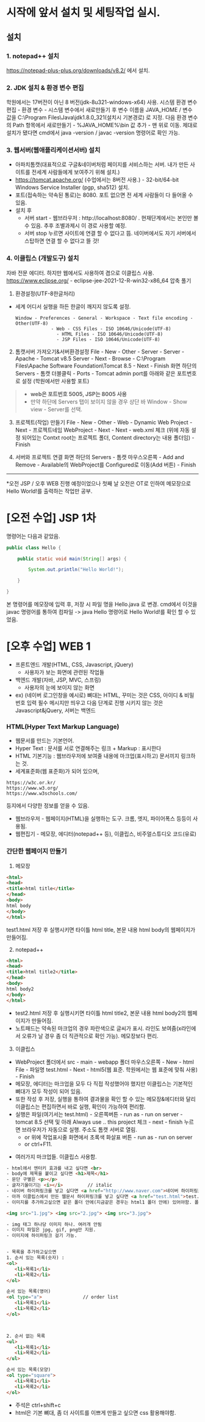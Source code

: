 # 시작에 앞서 설치 및 세팅작업 실시.

## 설치
### 1. notepad++ 설치
https://notepad-plus-plus.org/downloads/v8.2/ 에서 설치.


### 2. JDK 설치 & 환경 변수 편집
학원에서는 17버전이 아닌 8 버전(jdk-8u321-windows-x64) 사용.
시스템 환경 변수 편집 - 환경 변수 - 시스템 변수에서 새로만들기 후
변수 이름을 JAVA_HOME / 변수 값을 C:\Program Files\Java\jdk1.8.0_321(설치시 기본경로) 로 지정.
다음 환경 변수의 Path 항목에서 새로만들기 - %JAVA_HOME%\bin 값 추가 - 맨 위로 이동.
제대로 설치가 됐다면 cmd에서 java -version / javac -version 명령어로 확인 가능.


### 3. 웹서버(웹애플리케이션서버) 설치
- 아파치톰캣(대표적으로 구글&네이버처럼 페이지를 서비스하는 서버. 내가 만든 사이트를 전세계 사람들에게 보여주기 위해 설치.) 
- https://tomcat.apache.org/ (수업에서는 8버전 사용.) - 32-bit/64-bit Windows Service Installer (pgp, sha512) 설치. 
- 포트(접속하는 약속된 통로)는 8080. 포트 없으면 전 세계 사람들이 다 들어올 수 있음.
- 설치 후 
	- 서버 start - 웹브라우저 : http://localhost:8080/ . 현재단계에서는 본인만 볼 수 있음. 추후 조별과제시 이 경로 사용할 예정. 
	- 서버 stop 누르면 사이트에 연결 할 수 없다고 뜸. 네이버에서도 자기 서버에서 스탑하면 연결 할 수 없다고 뜰 것!


### 4. 이클립스 (개발도구) 설치 
자바 전문 에디터. 하지만 웹에서도 사용하여 겸으로 이클립스 사용.
https://www.eclipse.org/ - eclipse-jee-2021-12-R-win32-x86_64 압축 풀기
  1) 환경설정(UTF-8한글처리)
  - 세계 어디서 실행을 하든 한글이 깨지지 않도록 설정.
  
		Window - Preferences - General - Workspace - Text file encoding - Other(UTF-8)
			   	     - Web - CSS Files - ISO 10646/Unicode(UTF-8)
					   - HTML Files - ISO 10646/Unicode(UTF-8)
					   - JSP Files - ISO 10646/Unicode(UTF-8)

  2) 톰캣서버 가져오기&서버환경설정
File - New - Other - Server - Server - Apache -	 Tomcat v8.5 Server - Next - Browse - C:\Program Files\Apache Software Foundation\Tomcat 8.5 - Next - Finish
화면 하단의 Servers - 톰캣 더블클릭 - Ports - Tomcat admin port를 아래와 같은 포트번호로 설정 (학원에서만 사용할 포트) 
> - **web은 포트번호 5005, JSP는 8005 사용**
> - 만약 하단에 Servers 탭이 보이지 않을 경우 상단 바 Window - Show view - Server를 선택.

  3) 프로젝트(작업) 만들기
File - New - Other - Web - Dynamic Web Project - Next - 프로젝트네임 WebProject - Next - Next - web.xml 체크 (위에 자동 설정 되어있는 Contxt root는 프로젝트 폴더, Content directory는 내용 폴더임) - Finish

  4) 서버와 프로젝트 연결
화면 하단의 Servers - 톰캣 마우스오른쪽 - Add and Remove - Available의 WebProject를 Configured로 이동(Add 버튼) - Finish





---------------------------------------------------------------------------------------------------------------------------------------------------------------------------------------------


*오전 JSP / 오후 WEB 진행 예정이었으나 첫째 날 오전은 OT로 인하여 메모장으로 Hello World!를 출력하는 작업만 공부.


# [오전 수업] JSP 1차 

명령어는 다음과 같았음.
```java
public class Hello {

	public static void main(String[] args) {

		System.out.println("Hello World!");

	}

}
```

본 명령어를 메모장에 입력 후, 저장 시 파일 명을 Hello.java 로 변경.
cmd에서 이것을 javac 명령어를 통하여 컴파일 -> java Hello 명령어로 Hello World!를 확인 할 수 있었음.








# [오후 수업] WEB 1
- 프론트엔드 개발(HTML, CSS, Javascript, jQuery)
	- 사용자가 보는 화면에 관련된 작업들
- 백엔드 개발(자바, JSP, MVC, 스프링)
	- 사용자의 눈에 보이지 않는 화면
- ex) (네이버 로그인창을 예시로) 뼈대는 HTML, 꾸미는 것은 CSS, 아이디 & 비밀번호 입력 필수 메시지만 띄우고 다음 단계로 진행 시키지 않는 것은 Javascript&jQuery, 서버는 백엔드



### HTML(Hyper Text Markup Language)
- 웹문서를 만드는 기본언어.
- Hyper Text : 문서를 서로 연결해주는 링크 + Markup : 표시한다
- HTML 기본기능 : 웹브라우저에 보여줄 내용에 마크업(표시하고) 문서끼지 링크하는 것.
- 세계표준화(웹 표준화)가 되어 있으며, 
```
https://w3c.or.kr/
https://www.w3.org/
https://www.w3schools.com/
```
등지에서 다양한 정보를 얻을 수 있음.
- 웹브라우저 - 웹페이지(HTML)을 실행하는 도구. 크롬, 엣지, 파이어폭스 등등이 사용됨.
- 웹편집기 - 메모장, 에디터(notepad++ 등), 이클립스, 비주얼스튜디오 코드(유료)


### 간단한 웹페이지 만들기
1) 메모장
```html
<html>
<head>
<title>html title</title>
</head>
<body>
html body
</body>
</html>
```
test1.html 저장 후 실행시키면 타이틀 html title, 본문 내용 html body의 웹페이지가 만들어짐.



2) notepad++
```html
<html>
<head>
<title>html title2</title>
</head>
<body>
html body2
</body>
</html>
```
- test2.html 저장 후 실행시키면 타이틀 html title2, 본문 내용 html body2의 웹페이지가 만들어짐.
- 노트패드는 약속된 마크업의 경우 파란색으로 글씨가 표시. 라인도 보여줌(x라인에서 오류가 날 경우 좀 더 직관적으로 확인 가능). 메모장보다 편리.



3) 이클립스
- WebProject 폴더에서 src - main - webapp 폴더 마우스오른쪽 - New - html File - 파일명 test.html - Next - html5(웹 표준. 학원에서는 웹 표준에 맞춰 사용) - Finish
- 메모장, 에디터는 마크업을 모두 다 직접 작성했어야 했지만 이클립스는 기본적인 뼈대가 모두 작성이 되어 있음.
- 또한 작성 후 저장, 실행을 통하여 결과물을 확인 할 수 있는 메모장&에디터와 달리 이클립스는 편집하면서 바로 실행, 확인이 가능하여 편리함.
- 실행은 파일(여기서는 test.html) - 오른쪽버튼 - run as - run on server - tomcat 8.5 선택 및 아래 Always use .. this project 체크 - next - finish 누르면 브라우저가 자동으로 실행. 주소도 톰캣 서버로 열림.
	- or 위에 작업표시줄 화면에서 초록색 화살표 버튼 - run as - run on server 
 	- or ctrl+F11.
 
 
 
 
 
 * 여러가지 마크업들. 이클립스 사용함.
 ```html
- html에서 엔터키 효과를 내고 싶다면 <br>
- body에 제목을 붙이고 싶다면 <h1>제목</h1>
- 문단 구별은 <p></p>
- 글자기울이기는 <i></i>		  // italic
- 네이버 하이퍼링크를 넣고 싶다면 <a href="http://www.naver.com">네이버 하이퍼링크</a>
- 아까 이클립스에서 만든 웹문서 하이퍼링크를 넣고 싶다면 <a href="test.html">test.html 웹문서 하이퍼링크</a>
- 이미지를 추가하고싶으면 같은 폴더 안에(지금같은 경우는 html1 폴더 안에) 있어야함. 폴더 안에 없으면 실행시켰을때 이미지 깨져서 보임.

<img src="1.jpg"> <img src="2.jpg"> <img src="3.jpg">

- img 태그 하나당 이미지 하나. 여러개 안됨
- 이미지 파일은 jpg, gif, png만 지원.
- 이미지에 하이퍼링크 걸기 가능.


- 목록을 추가하고싶으면 
1. 순서 있는 목록(숫자) : 
<ol>
	<li>목록1</li>
	<li>목록2</li>
</ol>

 순서 있는 목록(영어)
<ol type="a">				// order list
	<li>목록1</li>
	<li>목록2</li>
</ol>



2. 순서 없는 목록
<ul>
	<li>목록1</li>
	<li>목록2</li>
</ul>

순서 있는 목록(모양)
<ol type="square">
	<li>목록1</li>
	<li>목록2</li>
</ol>

```

- 주석은 ctrl+shift+c
- html은 기본 뼈대, 좀 더 사이트를 이쁘게 만들고 싶으면 css 활용해야함.
